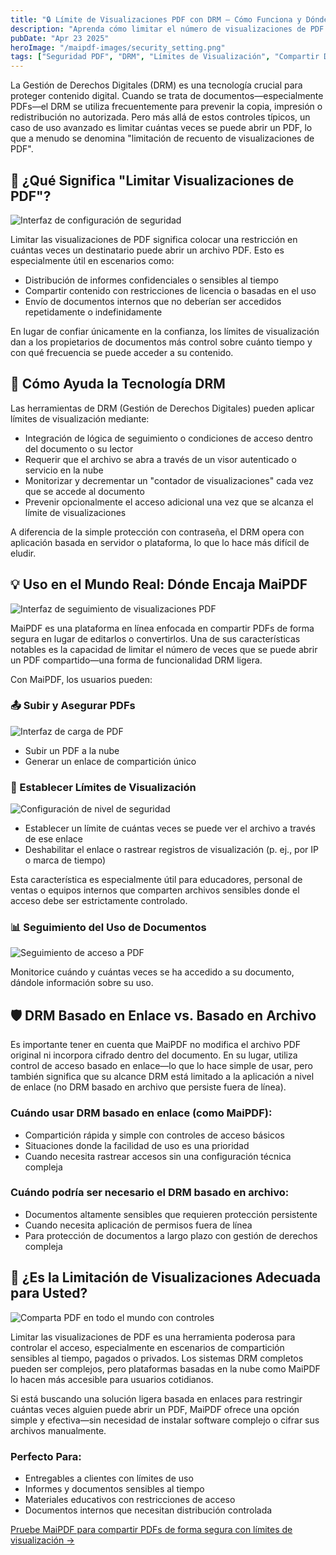 ```yaml
---
title: "🔒 Límite de Visualizaciones PDF con DRM – Cómo Funciona y Dónde Encaja MaiPDF"
description: "Aprenda cómo limitar el número de visualizaciones de PDF puede proporcionar mejor control sobre sus documentos sensibles y cómo el enfoque simple de MaiPDF hace que la seguridad de documentos sea accesible."
pubDate: "Apr 23 2025"
heroImage: "/maipdf-images/security_setting.png"
tags: ["Seguridad PDF", "DRM", "Límites de Visualización", "Compartir Documentos"]
---
```


La Gestión de Derechos Digitales (DRM) es una tecnología crucial para proteger contenido digital. Cuando se trata de documentos—especialmente PDFs—el DRM se utiliza frecuentemente para prevenir la copia, impresión o redistribución no autorizada. Pero más allá de estos controles típicos, un caso de uso avanzado es limitar cuántas veces se puede abrir un PDF, lo que a menudo se denomina "limitación de recuento de visualizaciones de PDF".

## 🧠 ¿Qué Significa "Limitar Visualizaciones de PDF"?

![Interfaz de configuración de seguridad](/maipdf-images/security_setting.png)

Limitar las visualizaciones de PDF significa colocar una restricción en cuántas veces un destinatario puede abrir un archivo PDF. Esto es especialmente útil en escenarios como:

- Distribución de informes confidenciales o sensibles al tiempo
- Compartir contenido con restricciones de licencia o basadas en el uso
- Envío de documentos internos que no deberían ser accedidos repetidamente o indefinidamente

En lugar de confiar únicamente en la confianza, los límites de visualización dan a los propietarios de documentos más control sobre cuánto tiempo y con qué frecuencia se puede acceder a su contenido.

## 🔐 Cómo Ayuda la Tecnología DRM

Las herramientas de DRM (Gestión de Derechos Digitales) pueden aplicar límites de visualización mediante:

- Integración de lógica de seguimiento o condiciones de acceso dentro del documento o su lector
- Requerir que el archivo se abra a través de un visor autenticado o servicio en la nube
- Monitorizar y decrementar un "contador de visualizaciones" cada vez que se accede al documento
- Prevenir opcionalmente el acceso adicional una vez que se alcanza el límite de visualizaciones

A diferencia de la simple protección con contraseña, el DRM opera con aplicación basada en servidor o plataforma, lo que lo hace más difícil de eludir.

## 💡 Uso en el Mundo Real: Dónde Encaja MaiPDF

![Interfaz de seguimiento de visualizaciones PDF](/maipdf-images/check_pdf_open_result.png)

MaiPDF es una plataforma en línea enfocada en compartir PDFs de forma segura en lugar de editarlos o convertirlos. Una de sus características notables es la capacidad de limitar el número de veces que se puede abrir un PDF compartido—una forma de funcionalidad DRM ligera.

Con MaiPDF, los usuarios pueden:

### 📤 Subir y Asegurar PDFs

![Interfaz de carga de PDF](/maipdf-images/upload_section.png)

- Subir un PDF a la nube
- Generar un enlace de compartición único

### 🔢 Establecer Límites de Visualización

![Configuración de nivel de seguridad](/maipdf-images/security_level_in_pdf_setting.png)

- Establecer un límite de cuántas veces se puede ver el archivo a través de ese enlace
- Deshabilitar el enlace o rastrear registros de visualización (p. ej., por IP o marca de tiempo)

Esta característica es especialmente útil para educadores, personal de ventas o equipos internos que comparten archivos sensibles donde el acceso debe ser estrictamente controlado.

### 📊 Seguimiento del Uso de Documentos

![Seguimiento de acceso a PDF](/maipdf-images/check_pdf_open_result.png)

Monitorice cuándo y cuántas veces se ha accedido a su documento, dándole información sobre su uso.

## 🛡️ DRM Basado en Enlace vs. Basado en Archivo

Es importante tener en cuenta que MaiPDF no modifica el archivo PDF original ni incorpora cifrado dentro del documento. En su lugar, utiliza control de acceso basado en enlace—lo que lo hace simple de usar, pero también significa que su alcance DRM está limitado a la aplicación a nivel de enlace (no DRM basado en archivo que persiste fuera de línea).

### Cuándo usar DRM basado en enlace (como MaiPDF):
- Compartición rápida y simple con controles de acceso básicos
- Situaciones donde la facilidad de uso es una prioridad
- Cuando necesita rastrear accesos sin una configuración técnica compleja

### Cuándo podría ser necesario el DRM basado en archivo:
- Documentos altamente sensibles que requieren protección persistente
- Cuando necesita aplicación de permisos fuera de línea
- Para protección de documentos a largo plazo con gestión de derechos compleja

## 🧭 ¿Es la Limitación de Visualizaciones Adecuada para Usted?

![Comparta PDF en todo el mundo con controles](/maipdf-images/share_pdf_wordwide.png)

Limitar las visualizaciones de PDF es una herramienta poderosa para controlar el acceso, especialmente en escenarios de compartición sensibles al tiempo, pagados o privados. Los sistemas DRM completos pueden ser complejos, pero plataformas basadas en la nube como MaiPDF lo hacen más accesible para usuarios cotidianos.

Si está buscando una solución ligera basada en enlaces para restringir cuántas veces alguien puede abrir un PDF, MaiPDF ofrece una opción simple y efectiva—sin necesidad de instalar software complejo o cifrar sus archivos manualmente.

### Perfecto Para:
- Entregables a clientes con límites de uso
- Informes y documentos sensibles al tiempo
- Materiales educativos con restricciones de acceso
- Documentos internos que necesitan distribución controlada

[Pruebe MaiPDF para compartir PDFs de forma segura con límites de visualización →](https://maipdf.com)